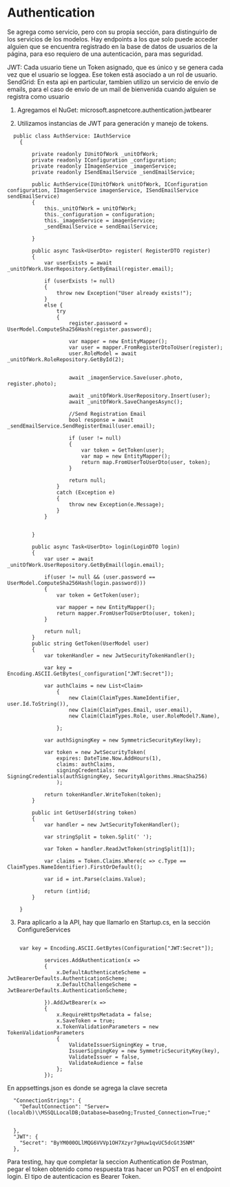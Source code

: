 # Authentication
Se agrega como servicio, pero con su propia sección, para distinguirlo de los servicios de los modelos.
Hay endpoints a los que solo puede acceder alguien que se encuentra registrado en la base de datos de usuarios de la página, para eso requiero de una autenticación, para mas seguridad.

JWT: Cada usuario tiene un Token asignado, que es único y se genera cada vez que el usuario se loggea. Ese token está asociado a un rol de usuario.
SendGrid: En esta api en particular, tambien utilizo un servicio de envío de emails, para el caso de envío de un mail de bienvenida cuando alguien se registra como usuario

1) Agregamos el NuGet: microsoft.aspnetcore.authentication.jwtbearer

2) Utilizamos instancias de JWT para generación y manejo de tokens.

```
  public class AuthService: IAuthService
    {

        private readonly IUnitOfWork _unitOfWork;
        private readonly IConfiguration _configuration;
        private readonly IImagenService _imagenService;
        private readonly ISendEmailService _sendEmailService;

        public AuthService(IUnitOfWork unitOfWork, IConfiguration configuration, IImagenService imagenService, ISendEmailService sendEmailService)
        {
            this._unitOfWork = unitOfWork;
            this._configuration = configuration;
            this._imagenService = imagenService;
            _sendEmailService = sendEmailService;

        }

        public async Task<UserDto> register( RegisterDTO register)
        {
            var userExists = await _unitOfWork.UserRepository.GetByEmail(register.email);

            if (userExists != null)
            {
                throw new Exception("User already exists!");
            }
            else {
                try
                {
                    register.password = UserModel.ComputeSha256Hash(register.password);

                    var mapper = new EntityMapper();
                    var user = mapper.FromRegisterDtoToUser(register);
                    user.RoleModel = await _unitOfWork.RoleRepository.GetById(2);

                   
                    await _imagenService.Save(user.photo, register.photo);

                    await _unitOfWork.UserRepository.Insert(user);
                    await _unitOfWork.SaveChangesAsync();

                    //Send Registration Email
                    bool response = await _sendEmailService.SendRegisterEmail(user.email);

                    if (user != null)
                    {
                        var token = GetToken(user);
                        var map = new EntityMapper();
                        return map.FromUserToUserDto(user, token);
                    }

                    return null;
                }
                catch (Exception e)
                {
                    throw new Exception(e.Message);
                }
            }
             
           
        }

        public async Task<UserDto> login(LoginDTO login)
        {
            var user = await _unitOfWork.UserRepository.GetByEmail(login.email);  

            if(user != null && (user.password == UserModel.ComputeSha256Hash(login.password)))
            {
                var token = GetToken(user);

                var mapper = new EntityMapper();
                return mapper.FromUserToUserDto(user, token);
            }

            return null;
        }
        public string GetToken(UserModel user)
        {
            var tokenHandler = new JwtSecurityTokenHandler();

            var key = Encoding.ASCII.GetBytes(_configuration["JWT:Secret"]);

            var authClaims = new List<Claim>
                {
                    new Claim(ClaimTypes.NameIdentifier, user.Id.ToString()),
                    new Claim(ClaimTypes.Email, user.email),
                    new Claim(ClaimTypes.Role, user.RoleModel?.Name),

                };

            var authSigningKey = new SymmetricSecurityKey(key);

            var token = new JwtSecurityToken(
                expires: DateTime.Now.AddHours(1),
                claims: authClaims,
                signingCredentials: new SigningCredentials(authSigningKey, SecurityAlgorithms.HmacSha256)
                );

            return tokenHandler.WriteToken(token);
        }

        public int GetUserId(string token)
        {
            var handler = new JwtSecurityTokenHandler();

            var stringSplit = token.Split(' ');

            var Token = handler.ReadJwtToken(stringSplit[1]);

            var claims = Token.Claims.Where(c => c.Type == ClaimTypes.NameIdentifier).FirstOrDefault();

            var id = int.Parse(claims.Value);

            return (int)id;
        }

    }

```

3) Para aplicarlo a la API, hay que llamarlo en Startup.cs, en la sección ConfigureServices

```
  
    var key = Encoding.ASCII.GetBytes(Configuration["JWT:Secret"]);

            services.AddAuthentication(x =>
            {
                x.DefaultAuthenticateScheme = JwtBearerDefaults.AuthenticationScheme;
                x.DefaultChallengeScheme = JwtBearerDefaults.AuthenticationScheme;

            }).AddJwtBearer(x =>
            {
                x.RequireHttpsMetadata = false;
                x.SaveToken = true;
                x.TokenValidationParameters = new TokenValidationParameters
                {
                    ValidateIssuerSigningKey = true,
                    IssuerSigningKey = new SymmetricSecurityKey(key),
                    ValidateIssuer = false,
                    ValidateAudience = false
                };
            });

```
En appsettings.json es donde se agrega la clave secreta

```
  "ConnectionStrings": {
    "DefaultConnection": "Server=(localdb)\\MSSQLLocalDB;Database=baseOng;Trusted_Connection=True;"


  },
  "JWT": {
    "Secret": "ByYM000OLlMQG6VVVp1OH7Xzyr7gHuw1qvUC5dcGt3SNM"
  },
```

Para testing, hay que completar la seccion Authentication de Postman, pegar el token obtenido como respuesta tras hacer un POST en el endpoint login. El tipo de autenticacion es Bearer Token.
